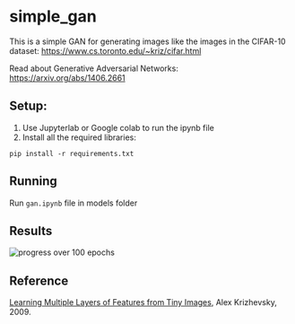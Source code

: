 # simple_gan
This is a simple GAN for generating images like the images in the CIFAR-10 dataset: https://www.cs.toronto.edu/~kriz/cifar.html

Read about Generative Adversarial Networks: https://arxiv.org/abs/1406.2661

## Setup:
1. Use Jupyterlab or Google colab to run the ipynb file
2. Install all the required libraries: 

```
pip install -r requirements.txt
```

## Running
Run ```gan.ipynb``` file in models folder

## Results
![progress over 100 epochs](/results/gan.gif)

## Reference
[Learning Multiple Layers of Features from Tiny Images](https://www.cs.toronto.edu/~kriz/learning-features-2009-TR.pdf), Alex Krizhevsky, 2009.
